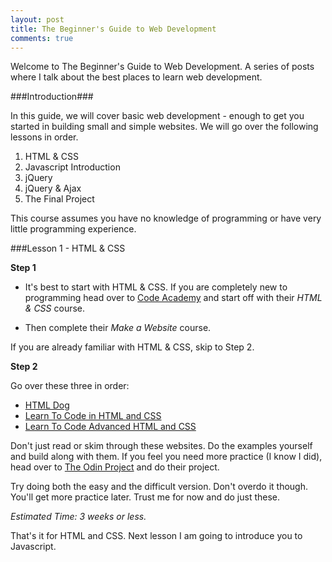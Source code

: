 ```yaml
---
layout: post
title: The Beginner's Guide to Web Development
comments: true
---
```



<div class="message"> Welcome to The Beginner's Guide to Web Development. A series of posts where I talk about the best places to learn web development. </div>


###Introduction###

In this guide, we will cover basic web development - enough to get you started in building small and simple websites. We will go over the following lessons in order.

1. HTML & CSS
2. Javascript Introduction
3. jQuery
4. jQuery & Ajax
5. The Final Project

This course assumes you have no knowledge of programming or have very little programming experience.

###Lesson 1 - HTML & CSS


<strong>Step 1</strong>

* It's best to start with HTML & CSS. If you are completely new to programming head over to [Code Academy](https://codeacademy.com) and start off with their *HTML & CSS* course.

* Then complete their *Make a Website* course.

If you are already familiar with HTML & CSS, skip to Step 2.

<strong>Step 2</strong>

Go over these three in order:

* [HTML Dog](http://www.htmldog.com/guides/html/beginner/)
* [Learn To Code in HTML and CSS](http://learn.shayhowe.com/html-css/)
* [Learn To Code Advanced HTML and CSS](http://learn.shayhowe.com/advanced-html-css/)

Don't just read or skim through these websites. Do the examples yourself and build along with them. If you feel you need more practice (I know I did), head over to [The Odin Project](http://www.theodinproject.com/web-development-101/html-css) and do their project.

Try doing both the easy and the difficult version. Don't overdo it though. You'll get more practice later. Trust me for now and do just these.

*Estimated Time: 3 weeks or less.*

That's it for HTML and CSS. Next lesson I am going to introduce you to Javascript.
